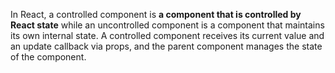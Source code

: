 In React, a controlled component is **a component that is controlled by React state** while an uncontrolled component is a component that maintains its own internal state. A controlled component receives its current value and an update callback via props, and the parent component manages the state of the component.